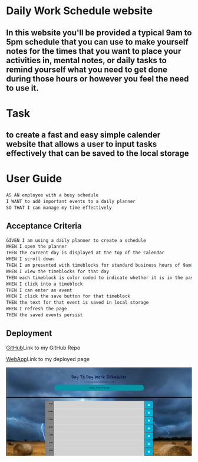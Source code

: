 # Daily Work Schedule website

## In this website you'll be provided a typical 9am to 5pm schedule that you can use to make yourself notes for the times that you want to place your activities in, mental notes, or daily tasks to remind yourself what you need to get done during those hours or however you feel the need to use it.

# Task

## to create a fast and easy simple calender website that allows a user to input tasks effectively that can be saved to the local storage

# User Guide

```md
AS AN employee with a busy schedule
I WANT to add important events to a daily planner
SO THAT I can manage my time effectively
```

## Acceptance Criteria

```md
GIVEN I am using a daily planner to create a schedule
WHEN I open the planner
THEN the current day is displayed at the top of the calendar
WHEN I scroll down
THEN I am presented with timeblocks for standard business hours of 9am&ndash;5pm
WHEN I view the timeblocks for that day
THEN each timeblock is color coded to indicate whether it is in the past, present, or future
WHEN I click into a timeblock
THEN I can enter an event
WHEN I click the save button for that timeblock
THEN the text for that event is saved in local storage
WHEN I refresh the page
THEN the saved events persist
```

## Deployment

[GitHub](https://github.com/Clowenthal/daily-scheduler)Link to my GitHub Repo

[WebApp]()Link to my deployed page

![screenshot](./assets/images/storm-screenshot.png)
